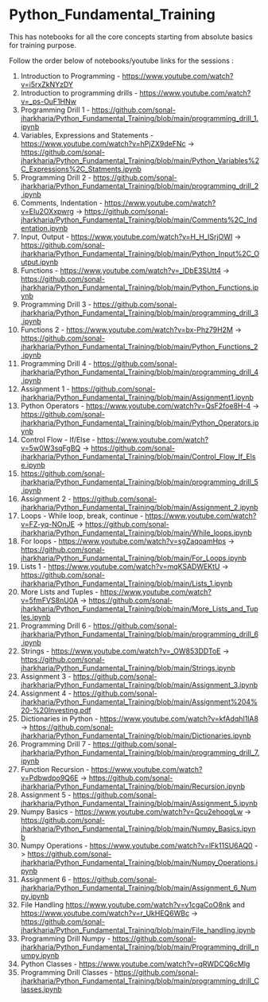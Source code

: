# Python_Fundamental_Training
This has notebooks for all the core concepts starting from absolute basics for training purpose.

Follow the order below of notebooks/youtube links for the sessions :

1. Introduction to Programming - https://www.youtube.com/watch?v=i5rxZkNYzDY
2. Introduction to programming drills - https://www.youtube.com/watch?v=_ps-OuF1HNw
3. Programming Drill 1 - https://github.com/sonal-jharkharia/Python_Fundamental_Training/blob/main/programming_drill_1.ipynb
4. Variables, Expressions and Statements - https://www.youtube.com/watch?v=hPjZX9deFNc ->  https://github.com/sonal-jharkharia/Python_Fundamental_Training/blob/main/Python_Variables%2C_Expressions%2C_Statments.ipynb
5. Programming Drill 2 - https://github.com/sonal-jharkharia/Python_Fundamental_Training/blob/main/programming_drill_2.ipynb
6. Comments, Indentation - https://www.youtube.com/watch?v=EIu2OXxpwrg -> https://github.com/sonal-jharkharia/Python_Fundamental_Training/blob/main/Comments%2C_Indentation.ipynb
7. Input, Output - https://www.youtube.com/watch?v=H_H_ISrjOWI -> https://github.com/sonal-jharkharia/Python_Fundamental_Training/blob/main/Python_Input%2C_Output.ipynb
8. Functions - https://www.youtube.com/watch?v=_lDbE3SUtt4 -> https://github.com/sonal-jharkharia/Python_Fundamental_Training/blob/main/Python_Functions.ipynb
9. Programming Drill 3 - https://github.com/sonal-jharkharia/Python_Fundamental_Training/blob/main/programming_drill_3.ipynb
10. Functions 2 - https://www.youtube.com/watch?v=bx-Phz79H2M -> https://github.com/sonal-jharkharia/Python_Fundamental_Training/blob/main/Python_Functions_2.ipynb
11. Programming Drill 4 - https://github.com/sonal-jharkharia/Python_Fundamental_Training/blob/main/programming_drill_4.ipynb
12. Assignment 1 - https://github.com/sonal-jharkharia/Python_Fundamental_Training/blob/main/Assignment1.ipynb
13. Python Operators - https://www.youtube.com/watch?v=QsF2foe8H-4 -> https://github.com/sonal-jharkharia/Python_Fundamental_Training/blob/main/Python_Operators.ipynb
14. Control Flow - If/Else - https://www.youtube.com/watch?v=5w0W3sqFgBQ -> https://github.com/sonal-jharkharia/Python_Fundamental_Training/blob/main/Control_Flow_If_Else.ipynb
15. https://github.com/sonal-jharkharia/Python_Fundamental_Training/blob/main/programming_drill_5.ipynb
16. Assignment 2 - https://github.com/sonal-jharkharia/Python_Fundamental_Training/blob/main/Assignment_2.ipynb
17. Loops - While loop, break, continue - https://www.youtube.com/watch?v=FZ-yq-NOnJE -> https://github.com/sonal-jharkharia/Python_Fundamental_Training/blob/main/While_loops.ipynb
18. For loops - https://www.youtube.com/watch?v=sgZaqoamHps -> https://github.com/sonal-jharkharia/Python_Fundamental_Training/blob/main/For_Loops.ipynb
19. Lists 1 - https://www.youtube.com/watch?v=mqKSADWEKtU -> https://github.com/sonal-jharkharia/Python_Fundamental_Training/blob/main/Lists_1.ipynb
20. More Lists and Tuples - https://www.youtube.com/watch?v=5fmFVS8nU0A -> https://github.com/sonal-jharkharia/Python_Fundamental_Training/blob/main/More_Lists_and_Tuples.ipynb
21. Programming Drill 6 - https://github.com/sonal-jharkharia/Python_Fundamental_Training/blob/main/programming_drill_6.ipynb
22. Strings - https://www.youtube.com/watch?v=_OW853DDToE -> https://github.com/sonal-jharkharia/Python_Fundamental_Training/blob/main/Strings.ipynb
23. Assignment 3 - https://github.com/sonal-jharkharia/Python_Fundamental_Training/blob/main/Assignment_3.ipynb
24. Assignment 4 - https://github.com/sonal-jharkharia/Python_Fundamental_Training/blob/main/Assignment%204%20-%20Investing.pdf
25. Dictionaries in Python - https://www.youtube.com/watch?v=kfAdqhI1lA8 -> https://github.com/sonal-jharkharia/Python_Fundamental_Training/blob/main/Dictionaries.ipynb
26. Programming Drill 7 - https://github.com/sonal-jharkharia/Python_Fundamental_Training/blob/main/programming_drill_7.ipynb
27. Function Recursion - https://www.youtube.com/watch?v=Pdbwdpo9Q6E -> https://github.com/sonal-jharkharia/Python_Fundamental_Training/blob/main/Recursion.ipynb
28. Assignment 5 - https://github.com/sonal-jharkharia/Python_Fundamental_Training/blob/main/Assignment_5.ipynb
29. Numpy Basics - https://www.youtube.com/watch?v=Qcu2ehoqgLw -> https://github.com/sonal-jharkharia/Python_Fundamental_Training/blob/main/Numpy_Basics.ipynb
30. Numpy Operations - https://www.youtube.com/watch?v=lFk11SU6AQ0 -> https://github.com/sonal-jharkharia/Python_Fundamental_Training/blob/main/Numpy_Operations.ipynb
31. Assignment 6 - https://github.com/sonal-jharkharia/Python_Fundamental_Training/blob/main/Assignment_6_Numpy.ipynb
32. File Handling https://www.youtube.com/watch?v=v1cgaCoO8nk and https://www.youtube.com/watch?v=r_UkHEQ6WBc -> https://github.com/sonal-jharkharia/Python_Fundamental_Training/blob/main/File_handling.ipynb
33. Programming Drill Numpy - https://github.com/sonal-jharkharia/Python_Fundamental_Training/blob/main/Programming_drill_numpy.ipynb
34. Python Classes - https://www.youtube.com/watch?v=qRWDCQ6cMlg
35. Programming Drill Classes - https://github.com/sonal-jharkharia/Python_Fundamental_Training/blob/main/programming_drill_Classes.ipynb
